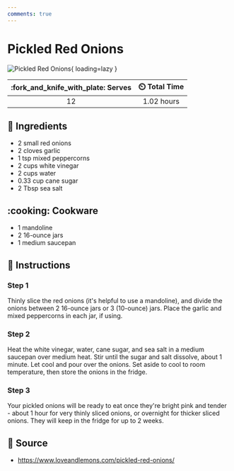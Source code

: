 ```yaml
---
comments: true
---
```

# Pickled Red Onions

![Pickled Red Onions](../assets/images/pickled-red-onions.jpg){ loading=lazy }

| :fork_and_knife_with_plate: Serves | :timer_clock: Total Time |
|:----------------------------------:|:-----------------------: |
| 12 | 1.02 hours |

## :salt: Ingredients

- 2 small red onions
- 2 cloves garlic
- 1 tsp mixed peppercorns
- 2 cups white vinegar
- 2 cups water
- 0.33 cup cane sugar
- 2 Tbsp sea salt

## :cooking: Cookware

- 1 mandoline
- 2 16-ounce jars
- 1 medium saucepan

## :pencil: Instructions

### Step 1

Thinly slice the red onions (it's helpful to use a mandoline), and divide the onions between 2 16-ounce jars or 3
(10-ounce) jars. Place the garlic and mixed peppercorns in each jar, if using.

### Step 2

Heat the white vinegar, water, cane sugar, and sea salt in a medium saucepan over medium heat. Stir until the sugar and
salt dissolve, about 1 minute. Let cool and pour over the onions. Set aside to cool to room temperature, then store the
onions in the fridge.

### Step 3

Your pickled onions will be ready to eat once they're bright pink and tender - about 1 hour for very thinly sliced
onions, or overnight for thicker sliced onions. They will keep in the fridge for up to 2 weeks.

## :link: Source

- <https://www.loveandlemons.com/pickled-red-onions/>
